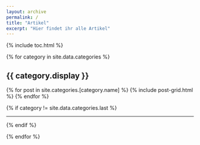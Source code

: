 ```yaml
---
layout: archive
permalink: /
title: "Artikel"
excerpt: "Hier findet ihr alle Artikel"
---
```


{% include toc.html %}

{% for category in site.data.categories %}

## {{ category.display }}

<div class="tiles">
	{% for post in site.categories.[category.name] %}
  		{% include post-grid.html %}
	{% endfor %}
</div><!-- /.tiles -->

{% if category != site.data.categories.last %}

***

{% endif %}

{% endfor %}